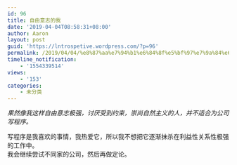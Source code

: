 ```yaml
---
id: 96
title: 自由意志的我
date: '2019-04-04T08:58:31+08:00'
author: Aaron
layout: post
guid: 'https://lntrospetive.wordpress.com/?p=96'
permalink: /2019/04/04/%e8%87%aa%e7%94%b1%e6%84%8f%e5%bf%97%e7%9a%84%e6%88%91/
timeline_notification:
    - '1554339514'
views:
    - '153'
categories:
    - 未分类
---
```


*果然像我这样自由意志极强，讨厌受到约束，崇尚自然主义的人，并不适合为公司写程序。*

写程序是我喜欢的事情，我热爱它，所以我不想把它逐渐抹杀在利益性关系性极强的工作中。  
我会继续尝试不同家的公司，然后再做定论。